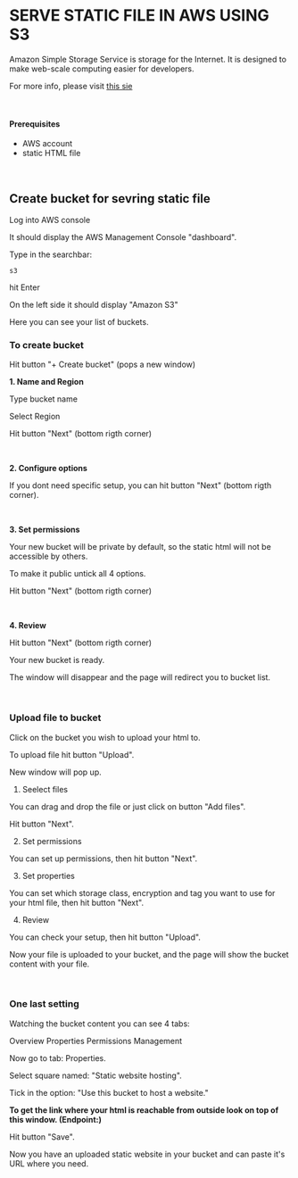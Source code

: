 # SERVE STATIC FILE IN AWS USING S3

Amazon Simple Storage Service is storage for the Internet. It is designed to make web-scale computing easier for developers.

For more info, please visit [this sie](https://docs.aws.amazon.com/AmazonS3/latest/dev/Welcome.html)

<br>


#### Prerequisites

 - AWS account 
 - static HTML file


<br>


## Create bucket for sevring static file

Log into AWS console

It should display the AWS Management Console "dashboard".

Type in the searchbar:

```s3```

hit Enter

On the left side it should display "Amazon S3"

Here you can see your list of buckets.


### To create bucket

Hit button "+ Create bucket" (pops a new window)

**1. Name and Region**

Type bucket name

Select Region

Hit button "Next" (bottom rigth corner)

<br>

**2. Configure options**

If you dont need specific setup, you can hit button "Next" (bottom rigth corner).

<br>


**3. Set permissions**

Your new bucket will be private by default, so the static html will not be accessible by others.

To make it public untick all 4 options.

Hit button "Next" (bottom rigth corner)

<br>

**4. Review**

Hit button "Next" (bottom rigth corner)

Your new bucket is ready.

The window will disappear and the page will redirect you to bucket list.


<br>


### Upload file to bucket

Click on the bucket you wish to upload your html to.

To upload file hit button "Upload".

New window will pop up.

1. Seelect files

You can drag and drop the file or just click on button "Add files".

Hit button "Next".

2.  Set permissions

You can set up permissions, then hit button "Next".

3. Set properties

You can set which storage class, encryption and tag you want to use for your html file, then hit button "Next".

4. Review

You can check your setup, then hit button "Upload".

Now your file is uploaded to your bucket, and the page will show the bucket content with your file.

<br>

### One last setting

Watching the bucket content you can see 4 tabs: 

Overview
Properties
Permissions
Management

Now go to tab: Properties.

Select square named: "Static website hosting".

Tick in the option: "Use this bucket to host a website."

**To get the link where your html is reachable from outside look on top of this window. (Endpoint:)**

Hit button "Save".

Now you have an uploaded static website in your bucket and can paste it's URL where you need.
